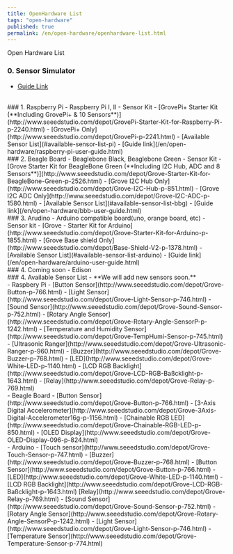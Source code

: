 ```yaml
---
title: OpenHardware List
tags: "open-hardware"
published: true
permalink: /en/open-hardware/openhardware-list.html
---
```


Open Hardware List

### 0. Sensor Simulator
- [Guide Link](/en/open-hardware/sensor-simulator-user-guide.html)

<br/>
### 1. Raspberry Pi
- Raspberry Pi I, II
- Sensor Kit
  - [GrovePi+ Starter Kit (**Including GrovePi+ & 10 Sensors**)](http://www.seeedstudio.com/depot/GrovePi-Starter-Kit-for-Raspberry-Pi-p-2240.html)
  - [GrovePi+ Only](http://www.seeedstudio.com/depot/GrovePi-p-2241.html)
  - [Available Sensor List](#available-sensor-list-pi)
- [Guide link](/en/open-hardware/raspberry-pi-user-guide.html)

<br/>
### 2. Beagle Board
- Beaglebone Black, Beaglebone Green
- Sensor Kit
  - [Grove Starter Kit for BeagleBone Green (**Including I2C Hub, ADC and 8 Sensors**)](http://www.seeedstudio.com/depot/Grove-Starter-Kit-for-BeagleBone-Green-p-2526.html)
  - [Grove I2C Hub Only](http://www.seeedstudio.com/depot/Grove-I2C-Hub-p-851.html)
  - [Grove I2C ADC Only](http://www.seeedstudio.com/depot/Grove-I2C-ADC-p-1580.html)
  - [Available Sensor List](#available-sensor-list-bbg)
- [Guide link](/en/open-hardware/bbb-user-guide.html)

<br/>
### 3. Arudino 
- Arduino compatible board(uno, orange board, etc)
- Sensor kit
  - [Grove - Starter Kit for Arduino](http://www.seeedstudio.com/depot/Grove-Starter-Kit-for-Arduino-p-1855.html)
  - [Grove Base shield Only](http://www.seeedstudio.com/depot/Base-Shield-V2-p-1378.html)
  - [Available Sensor List](#available-sensor-list-arduino)
- [Guide link](/en/open-hardware/arduino-user-guide.html)

<br/>
### 4. Coming soon
- Edison

<br/>
### 4. Available Sensor List
- **We will add new sensors soon.**

<div id='available-sensor-list-pi'></div>
- Raspbery Pi
 - [Button Sensor](http://www.seeedstudio.com/depot/Grove-Button-p-766.html)
 - [Light Sensor](http://www.seeedstudio.com/depot/Grove-Light-Sensor-p-746.html)
 - [Sound Sensor](http://www.seeedstudio.com/depot/Grove-Sound-Sensor-p-752.html)
 - [Rotary Angle Sensor](http://www.seeedstudio.com/depot/Grove-Rotary-Angle-SensorP-p-1242.html)
 - [Temperature and Humidity Sensor](http://www.seeedstudio.com/depot/Grove-TempHumi-Sensor-p-745.html)
 - [Ultrasonic Ranger](http://www.seeedstudio.com/depot/Grove-Ultrasonic-Ranger-p-960.html)
 - [Buzzer](http://www.seeedstudio.com/depot/Grove-Buzzer-p-768.html)
 - [LED](http://www.seeedstudio.com/depot/Grove-White-LED-p-1140.html)
 - [LCD RGB Backlight](http://www.seeedstudio.com/depot/Grove-LCD-RGB-Baßcklight-p-1643.html)
 - [Relay](http://www.seeedstudio.com/depot/Grove-Relay-p-769.html)

<div id='available-sensor-list-bbg'></div>
- Beagle Board
 - [Button Sensor](http://www.seeedstudio.com/depot/Grove-Button-p-766.html)
 - [3-Axis Digital Accelerometer](http://www.seeedstudio.com/depot/Grove-3Axis-Digital-Accelerometer16g-p-1156.html)
 - [Chainable RGB LED](http://www.seeedstudio.com/depot/Grove-Chainable-RGB-LED-p-850.html)
 - [OLED Display](http://www.seeedstudio.com/depot/Grove-OLED-Display-096-p-824.html)

<div id='available-sensor-list-arduino'></div>
- Arduino
 - [Touch sensor](http://www.seeedstudio.com/depot/Grove-Touch-Sensor-p-747.html)
 - [Buzzer](http://www.seeedstudio.com/depot/Grove-Buzzer-p-768.html)
 - [Button Sensor](http://www.seeedstudio.com/depot/Grove-Button-p-766.html)
 - [LED](http://www.seeedstudio.com/depot/Grove-White-LED-p-1140.html)
 - [LCD RGB Backlight](http://www.seeedstudio.com/depot/Grove-LCD-RGB-Baßcklight-p-1643.html)
 [Relay](http://www.seeedstudio.com/depot/Grove-Relay-p-769.html)
 - [Sound Sensor](http://www.seeedstudio.com/depot/Grove-Sound-Sensor-p-752.html)
 - [Rotary Angle Sensor](http://www.seeedstudio.com/depot/Grove-Rotary-Angle-SensorP-p-1242.html)
 - [Light Sensor](http://www.seeedstudio.com/depot/Grove-Light-Sensor-p-746.html)
 - [Temperature Sensor](http://www.seeedstudio.com/depot/Grove-Temperature-Sensor-p-774.html)

